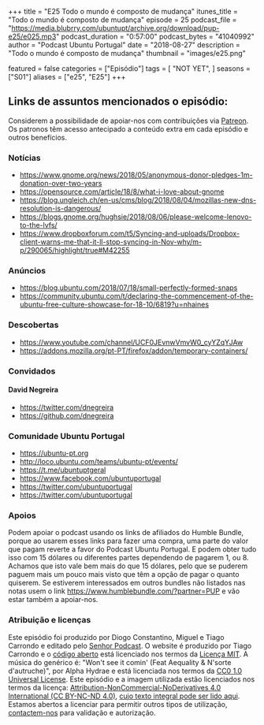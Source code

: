 +++
title = "E25 Todo o mundo é composto de mudança"
itunes_title = "Todo o mundo é composto de mudança"
episode = 25
podcast_file = "https://media.blubrry.com/ubuntupt/archive.org/download/pup-e25/e025.mp3"
podcast_duration = "0:57:00"
podcast_bytes = "41040992"
author = "Podcast Ubuntu Portugal"
date = "2018-08-27"
description = "Todo o mundo é composto de mudança"
thumbnail = "images/e25.png"

featured = false
categories = ["Episódio"]
tags = [
  "NOT YET",
]
seasons = ["S01"]
aliases = ["e25", "E25"]
+++

## Links de assuntos mencionados o episódio:
Considerem a possibilidade de apoiar-nos com contribuições via [Patreon](https://www.patreon.com/podcastubuntuportugal).
Os patronos têm acesso antecipado a conteúdo extra em cada episódio e outros benefícios.

### Notícias

* https://www.gnome.org/news/2018/05/anonymous-donor-pledges-1m-donation-over-two-years
* https://opensource.com/article/18/8/what-i-love-about-gnome
* https://blog.ungleich.ch/en-us/cms/blog/2018/08/04/mozillas-new-dns-resolution-is-dangerous/
* https://blogs.gnome.org/hughsie/2018/08/06/please-welcome-lenovo-to-the-lvfs/
* https://www.dropboxforum.com/t5/Syncing-and-uploads/Dropbox-client-warns-me-that-it-ll-stop-syncing-in-Nov-why/m-p/290065/highlight/true#M42255

### Anúncios

* https://blog.ubuntu.com/2018/07/18/small-perfectly-formed-snaps
* https://community.ubuntu.com/t/declaring-the-commencement-of-the-ubuntu-free-culture-showcase-for-18-10/6819?u=nhaines

### Descobertas

* https://www.youtube.com/channel/UCF0JEvnwVmvW0_cyYZqYJAw
* https://addons.mozilla.org/pt-PT/firefox/addon/temporary-containers/

### Convidados
#### David Negreira

* https://twitter.com/dnegreira
* https://github.com/dnegreira

### Comunidade Ubuntu Portugal

* https://ubuntu-pt.org
* http://loco.ubuntu.com/teams/ubuntu-pt/events/
* https://t.me/ubuntuptgeral
* https://www.facebook.com/ubuntuportugal
* https://twitter.com/ubuntuportugal
* https://twitter.com/ubuntuportugal


### Apoios
Podem apoiar o podcast usando os links de afiliados do Humble Bundle, porque ao usarem esses links para fazer uma compra, uma parte do valor que pagam reverte a favor do Podcast Ubuntu Portugal.
E podem obter tudo isso com 15 dólares ou diferentes partes dependendo de pagarem 1, ou 8.
Achamos que isto vale bem mais do que 15 dólares, pelo que se puderem paguem mais um pouco mais visto que têm a opção de pagar o quanto quiserem.
Se estiverem interessados em outros bundles não listados nas notas usem o link https://www.humblebundle.com/?partner=PUP e vão estar também a apoiar-nos.

### Atribuição e licenças
Este episódio foi produzido por Diogo Constantino, Miguel e Tiago Carrondo e editado pelo [Senhor Podcast](https://senhorpodcast.pt/).
O website é produzido por Tiago Carrondo e o [código aberto](https://gitlab.com/podcastubuntuportugal/website) está licenciado nos termos da [Licença MIT](https://gitlab.com/podcastubuntuportugal/website/main/LICENSE).
A música do genérico é: "Won't see it comin' (Feat Aequality & N'sorte d'autruche)", por Alpha Hydrae e está licenciada nos termos da [CC0 1.0 Universal License](https://creativecommons.org/publicdomain/zero/1.0/).
Este episódio e a imagem utilizada estão licenciados nos termos da licença: [Attribution-NonCommercial-NoDerivatives 4.0 International (CC BY-NC-ND 4.0)](https://creativecommons.org/licenses/by-nc-nd/4.0/), [cujo texto integral pode ser lido aqui](https://creativecommons.org/licenses/by-nc-nd/4.0/legalcode). Estamos abertos a licenciar para permitir outros tipos de utilização, [contactem-nos](https://podcastubuntuportugal.org/contactos) para validação e autorização.

